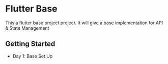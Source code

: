 # Flutter Base

This a flutter base project project. It will give a base implementation for API & State Management 

## Getting Started

- Day 1: Base Set Up

